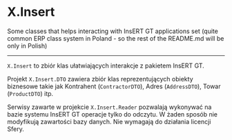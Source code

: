 # X.Insert

Some classes that helps interacting with InsERT GT applications set (quite common ERP class system in Poland - so the rest of the README.md will be only in Polish)

---

`X.Insert` to zbiór klas ułatwiających interakcje z pakietem InsERT GT.

Projekt `X.Insert.DTO` zawiera zbiór klas reprezentujących obiekty biznesowe takie jak 
Kontrahent (`ContractorDTO`), Adres (`AddressDTO`), Towar (`ProductDTO`) itp.  

Serwisy zawarte w projekcie `X.Insert.Reader` pozwalają wykonywać na bazie systemu InsERT GT operacje tylko 
do odczytu. W żaden sposób nie modyfikują zawartości bazy danych. Nie wymagają do działania licencji Sfery. 